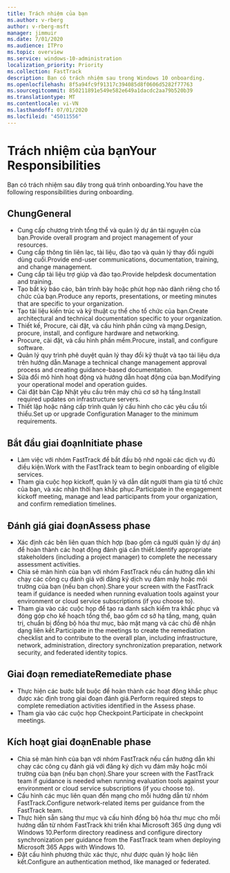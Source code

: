 ```yaml
---
title: Trách nhiệm của bạn
ms.author: v-rberg
author: v-rberg-msft
manager: jimmuir
ms.date: 7/01/2020
ms.audience: ITPro
ms.topic: overview
ms.service: windows-10-administration
localization_priority: Priority
ms.collection: FastTrack
description: Bạn có trách nhiệm sau trong Windows 10 onboarding.
ms.openlocfilehash: 8f5a94fc9f91317c394085d8f0606d5282f77763
ms.sourcegitcommit: 850211891e549e582e649a1dacdc2aa79b520b39
ms.translationtype: MT
ms.contentlocale: vi-VN
ms.lasthandoff: 07/01/2020
ms.locfileid: "45011556"
---
```

# <a name="your-responsibilities"></a><span data-ttu-id="f6b8b-103">Trách nhiệm của bạn</span><span class="sxs-lookup"><span data-stu-id="f6b8b-103">Your Responsibilities</span></span>

<span data-ttu-id="f6b8b-104">Bạn có trách nhiệm sau đây trong quá trình onboarding.</span><span class="sxs-lookup"><span data-stu-id="f6b8b-104">You have the following responsibilities during onboarding.</span></span>

## <a name="general"></a><span data-ttu-id="f6b8b-105">Chung</span><span class="sxs-lookup"><span data-stu-id="f6b8b-105">General</span></span>

- <span data-ttu-id="f6b8b-106">Cung cấp chương trình tổng thể và quản lý dự án tài nguyên của bạn.</span><span class="sxs-lookup"><span data-stu-id="f6b8b-106">Provide overall program and project management of your resources.</span></span>
- <span data-ttu-id="f6b8b-107">Cung cấp thông tin liên lạc, tài liệu, đào tạo và quản lý thay đổi người dùng cuối.</span><span class="sxs-lookup"><span data-stu-id="f6b8b-107">Provide end-user communications, documentation, training, and change management.</span></span>
- <span data-ttu-id="f6b8b-108">Cung cấp tài liệu trợ giúp và đào tạo.</span><span class="sxs-lookup"><span data-stu-id="f6b8b-108">Provide helpdesk documentation and training.</span></span>
- <span data-ttu-id="f6b8b-109">Tạo bất kỳ báo cáo, bản trình bày hoặc phút họp nào dành riêng cho tổ chức của bạn.</span><span class="sxs-lookup"><span data-stu-id="f6b8b-109">Produce any reports, presentations, or meeting minutes that are specific to your organization.</span></span>
- <span data-ttu-id="f6b8b-110">Tạo tài liệu kiến trúc và kỹ thuật cụ thể cho tổ chức của bạn.</span><span class="sxs-lookup"><span data-stu-id="f6b8b-110">Create architectural and technical documentation specific to your organization.</span></span>
- <span data-ttu-id="f6b8b-111">Thiết kế, Procure, cài đặt, và cấu hình phần cứng và mạng.</span><span class="sxs-lookup"><span data-stu-id="f6b8b-111">Design, procure, install, and configure hardware and networking.</span></span>
- <span data-ttu-id="f6b8b-112">Procure, cài đặt, và cấu hình phần mềm.</span><span class="sxs-lookup"><span data-stu-id="f6b8b-112">Procure, install, and configure software.</span></span>
- <span data-ttu-id="f6b8b-113">Quản lý quy trình phê duyệt quản lý thay đổi kỹ thuật và tạo tài liệu dựa trên hướng dẫn.</span><span class="sxs-lookup"><span data-stu-id="f6b8b-113">Manage a technical change management approval process and creating guidance-based documentation.</span></span>
- <span data-ttu-id="f6b8b-114">Sửa đổi mô hình hoạt động và hướng dẫn hoạt động của bạn.</span><span class="sxs-lookup"><span data-stu-id="f6b8b-114">Modifying your operational model and operation guides.</span></span>
- <span data-ttu-id="f6b8b-115">Cài đặt bản Cập Nhật yêu cầu trên máy chủ cơ sở hạ tầng.</span><span class="sxs-lookup"><span data-stu-id="f6b8b-115">Install required updates on infrastructure servers.</span></span>
- <span data-ttu-id="f6b8b-116">Thiết lập hoặc nâng cấp trình quản lý cấu hình cho các yêu cầu tối thiểu.</span><span class="sxs-lookup"><span data-stu-id="f6b8b-116">Set up or upgrade Configuration Manager to the minimum requirements.</span></span>

## <a name="initiate-phase"></a><span data-ttu-id="f6b8b-117">Bắt đầu giai đoạn</span><span class="sxs-lookup"><span data-stu-id="f6b8b-117">Initiate phase</span></span>

- <span data-ttu-id="f6b8b-118">Làm việc với nhóm FastTrack để bắt đầu bộ nhớ ngoài các dịch vụ đủ điều kiện.</span><span class="sxs-lookup"><span data-stu-id="f6b8b-118">Work with the FastTrack team to begin onboarding of eligible services.</span></span>
- <span data-ttu-id="f6b8b-119">Tham gia cuộc họp kickoff, quản lý và dẫn dắt người tham gia từ tổ chức của bạn, và xác nhận thời hạn khắc phục.</span><span class="sxs-lookup"><span data-stu-id="f6b8b-119">Participate in the engagement kickoff meeting, manage and lead participants from your organization, and confirm remediation timelines.</span></span>

## <a name="assess-phase"></a><span data-ttu-id="f6b8b-120">Đánh giá giai đoạn</span><span class="sxs-lookup"><span data-stu-id="f6b8b-120">Assess phase</span></span>

- <span data-ttu-id="f6b8b-121">Xác định các bên liên quan thích hợp (bao gồm cả người quản lý dự án) để hoàn thành các hoạt động đánh giá cần thiết.</span><span class="sxs-lookup"><span data-stu-id="f6b8b-121">Identify appropriate stakeholders (including a project manager) to complete the necessary assessment activities.</span></span>
- <span data-ttu-id="f6b8b-122">Chia sẻ màn hình của bạn với nhóm FastTrack nếu cần hướng dẫn khi chạy các công cụ đánh giá với đăng ký dịch vụ đám mây hoặc môi trường của bạn (nếu bạn chọn).</span><span class="sxs-lookup"><span data-stu-id="f6b8b-122">Share your screen with the FastTrack team if guidance is needed when running evaluation tools against your environment or cloud service subscriptions (if you choose to).</span></span>
- <span data-ttu-id="f6b8b-123">Tham gia vào các cuộc họp để tạo ra danh sách kiểm tra khắc phục và đóng góp cho kế hoạch tổng thể, bao gồm cơ sở hạ tầng, mạng, quản trị, chuẩn bị đồng bộ hóa thư mục, bảo mật mạng và các chủ đề nhận dạng liên kết.</span><span class="sxs-lookup"><span data-stu-id="f6b8b-123">Participate in the meetings to create the remediation checklist and to contribute to the overall plan, including infrastructure, network, administration, directory synchronization preparation, network security, and federated identity topics.</span></span>

## <a name="remediate-phase"></a><span data-ttu-id="f6b8b-124">Giai đoạn remediate</span><span class="sxs-lookup"><span data-stu-id="f6b8b-124">Remediate phase</span></span>

- <span data-ttu-id="f6b8b-125">Thực hiện các bước bắt buộc để hoàn thành các hoạt động khắc phục được xác định trong giai đoạn đánh giá.</span><span class="sxs-lookup"><span data-stu-id="f6b8b-125">Perform required steps to complete remediation activities identified in the Assess phase.</span></span>
- <span data-ttu-id="f6b8b-126">Tham gia vào các cuộc họp Checkpoint.</span><span class="sxs-lookup"><span data-stu-id="f6b8b-126">Participate in checkpoint meetings.</span></span>

## <a name="enable-phase"></a><span data-ttu-id="f6b8b-127">Kích hoạt giai đoạn</span><span class="sxs-lookup"><span data-stu-id="f6b8b-127">Enable phase</span></span>

- <span data-ttu-id="f6b8b-128">Chia sẻ màn hình của bạn với nhóm FastTrack nếu cần hướng dẫn khi chạy các công cụ đánh giá với đăng ký dịch vụ đám mây hoặc môi trường của bạn (nếu bạn chọn).</span><span class="sxs-lookup"><span data-stu-id="f6b8b-128">Share your screen with the FastTrack team if guidance is needed when running evaluation tools against your environment or cloud service subscriptions (if you choose to).</span></span>
- <span data-ttu-id="f6b8b-129">Cấu hình các mục liên quan đến mạng cho mỗi hướng dẫn từ nhóm FastTrack.</span><span class="sxs-lookup"><span data-stu-id="f6b8b-129">Configure network-related items per guidance from the FastTrack team.</span></span>
- <span data-ttu-id="f6b8b-130">Thực hiện sẵn sàng thư mục và cấu hình đồng bộ hóa thư mục cho mỗi hướng dẫn từ nhóm FastTrack khi triển khai Microsoft 365 ứng dụng với Windows 10.</span><span class="sxs-lookup"><span data-stu-id="f6b8b-130">Perform directory readiness and configure directory synchronization per guidance from the FastTrack team when deploying Microsoft 365 Apps with Windows 10.</span></span>
- <span data-ttu-id="f6b8b-131">Đặt cấu hình phương thức xác thực, như được quản lý hoặc liên kết.</span><span class="sxs-lookup"><span data-stu-id="f6b8b-131">Configure an authentication method, like managed or federated.</span></span>

